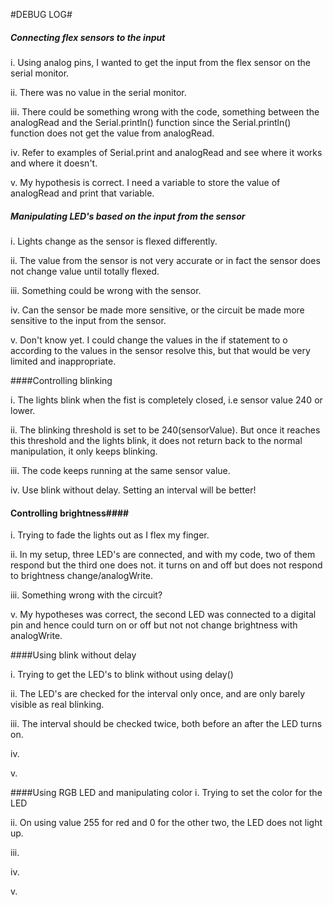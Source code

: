 #DEBUG LOG#

##### Connecting *flex sensors* to the input

 i. Using analog pins, I wanted to get the input from the flex sensor on the serial monitor.
 
 ii. There was no value in the serial monitor.
 
 iii. There could be something wrong with the code, something between the analogRead and the Serial.println()              function since the Serial.println() function does not get the value from analogRead.
 
 iv. Refer to examples of Serial.print and analogRead and see where it works and where it doesn't.
 
 v. My hypothesis is correct. I need a variable to store the value of analogRead and print that variable. 
 


##### Manipulating LED's based on the input from the sensor

 i. Lights change as the sensor is flexed differently.
 
 ii. The value from the sensor is not very accurate or in fact the sensor does not change value until totally flexed.
 
 iii. Something could be wrong with the sensor. 
 
 iv. Can the sensor be made more sensitive, or the circuit be made more sensitive to the input from the sensor.
 
 v. Don't know yet. I could change the values in the if statement to o according to the values in the sensor resolve this, but that would be very limited and inappropriate.

####Controlling blinking

i. The lights blink when the fist is completely closed, i.e sensor value 240 or lower.

ii. The blinking threshold is set to be 240(sensorValue). But once it reaches this threshold and the lights blink, it does not return back to the normal manipulation, it only keeps blinking.

iii. The code keeps running at the same sensor value.

iv. Use blink without delay. Setting an interval will be better!




#### Controlling brightness####

i. Trying to fade the lights out as I flex my finger.

ii. In my setup, three LED's are connected, and with my code, two of them respond but the third one does not. it turns on and off but does not respond to brightness change/analogWrite.

iii. Something wrong with the circuit?

v. My hypotheses was correct, the second LED was connected to a digital pin and hence could turn on or off but not not change brightness with analogWrite.


####Using blink without delay

i. Trying to get the LED's to blink without using delay()

ii. The LED's are checked for the interval only once, and are only barely visible as real blinking.

iii. The interval should be checked twice, both before an after the LED turns on. 

iv.

v. 


####Using RGB LED and manipulating color
i. Trying to set the color for the LED

ii. On using value 255 for red and 0 for the other two, the LED does not light up.

iii.

iv.

v.


